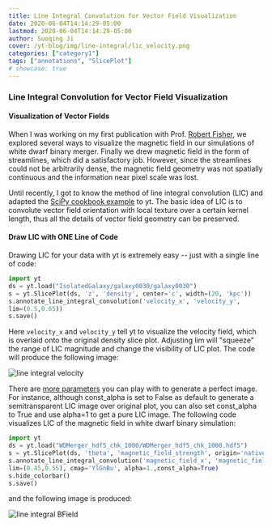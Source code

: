 ```yaml
---
title: Line Integral Convolution for Vector Field Visualization
date: 2020-06-04T14:14:29-05:00
lastmod: 2020-06-04T14:14:29-05:00
author: Suoqing Ji
cover: /yt-blog/img/line-integral/lic_velocity.png
categories: ["category1"]
tags: ["annotations", "SlicePlot"]
# showcase: true
---
```


### Line Integral Convolution for Vector Field Visualization

<!--more-->

#### Visualization of Vector Fields

When I was working on my first publication with Prof. [Robert
Fisher](http://www.umassd.edu/engineering/phy/people/facultyandstaff/robertfisher/), 
we
explored several ways to visualize the magnetic field in our simulations of
white dwarf binary merger. Finally we drew magnetic field in the form of
streamlines, which did a satisfactory job. However, since the streamlines could
not be arbitrarily dense, the magnetic field geometry was not spatially
continuous and the information near pixel scale was lost.

Until recently, I got to know the method of line integral convolution (LIC) and
adapted the [SciPy cookbook example](http://wiki.scipy.org/Cookbook/LineIntegralConvolution) 
to yt. The basic idea of LIC is to convolute
vector field orientation with local texture over a certain kernel length, thus
all the details of vector field geometry can be preserved.

#### Draw LIC with ONE Line of Code

Drawing LIC for your data with yt is extremely easy -- just with a single line
of code:

```Python
import yt
ds = yt.load("IsolatedGalaxy/galaxy0030/galaxy0030")
s = yt.SlicePlot(ds, 'z', 'density', center='c', width=(20, 'kpc'))
s.annotate_line_integral_convolution('velocity_x', 'velocity_y',
lim=(0.5,0.65))
s.save()
```

Here `velocity_x` and `velocity_y` tell yt to visualize the velocity field, which
is overlaid onto the original density slice plot. Adjusting lim will "squeeze"
the range of LIC magnitude and change the visibility of LIC plot. The code will
produce the following image:

![line integral velocity](/yt-blog/img/line-integral/lic_velocity.png)

There are [more parameters](http://yt-project.org/docs/dev/visualizing/callbacks.html#overplot-line-integral-convolution) 
you can play with to generate a perfect image. For
instance, although const_alpha is set to False as default to generate a
semitransparent LIC image over original plot, you can also set const_alpha to
True and use alpha=1 to get a pure LIC image. The following code visualizes LIC
of the magnetic field in white dwarf binary simulation:

```python
import yt
ds = yt.load("WDMerger_hdf5_chk_1000/WDMerger_hdf5_chk_1000.hdf5")
s = yt.SlicePlot(ds, 'theta', 'magnetic_field_strength', origin='native')
s.annotate_line_integral_convolution('magnetic_field_x', 'magnetic_field_y',
lim=(0.45,0.55), cmap='YlGnBu', alpha=1.,const_alpha=True)
s.hide_colorbar()
s.save()
```
and the following image is produced:

![line integral BField](/yt-blog/img/line-integral/lic_Bfield.png)
